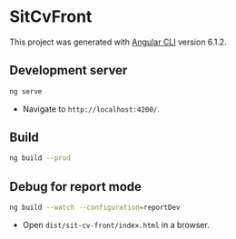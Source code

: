 # SitCvFront

This project was generated with [Angular CLI](https://github.com/angular/angular-cli) version 6.1.2.

## Development server

```sh
ng serve
```

- Navigate to `http://localhost:4200/`.


## Build

```sh
ng build --prod
```

## Debug for report mode

```sh
ng build --watch --configuration=reportDev
```

- Open `dist/sit-cv-front/index.html` in a browser.